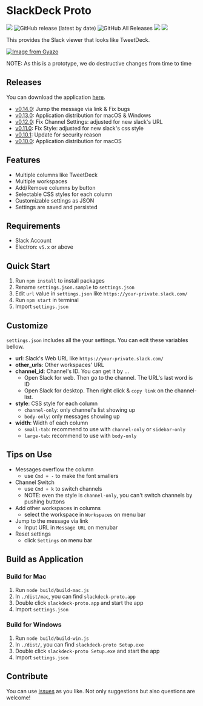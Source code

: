 # SlackDeck Proto

![](https://img.shields.io/badge/SlackDeck-Proto-blue)
![GitHub release (latest by date)](https://img.shields.io/github/v/release/blue0513/slackdeck-proto)
![GitHub All Releases](https://img.shields.io/github/downloads/blue0513/slackdeck-proto/total?color=blue)
![](https://github.com/blue0513/slackdeck-proto/workflows/eslint/badge.svg)
![](https://github.com/blue0513/slackdeck-proto/workflows/jest/badge.svg)

This provides the Slack viewer that looks like TweetDeck.

[![Image from Gyazo](https://i.gyazo.com/0613980a28e63cfcb3a3a194c6d48875.gif)](https://gyazo.com/0613980a28e63cfcb3a3a194c6d48875)

NOTE: As this is a prototype, we do destructive changes from time to time

## Releases

You can download the application [here](https://github.com/blue0513/slackdeck-proto/releases).

+ [v0.14.0](https://github.com/blue0513/slackdeck-proto/releases/tag/0.14.0): Jump the message via link & Fix bugs
+ [v0.13.0](https://github.com/blue0513/slackdeck-proto/releases/tag/0.13.0): Application distribution for macOS & Windows
+ [v0.12.0](https://github.com/blue0513/slackdeck-proto/releases/tag/0.12.0): Fix Channel Settings: adjusted for new slack's URL
+ [v0.11.0](https://github.com/blue0513/slackdeck-proto/releases/tag/0.11.0): Fix Style: adjusted for new slack's css style
+ [v0.10.1](https://github.com/blue0513/slackdeck-proto/releases/tag/0.10.1): Update for security reason
+ [v0.10.0](https://github.com/blue0513/slackdeck-proto/releases/tag/0.10.0): Application distribution for macOS

## Features

+ Multiple columns like TweetDeck
+ Multiple workspaces
+ Add/Remove columns by button
+ Selectable CSS styles for each column
+ Customizable settings as JSON
+ Settings are saved and persisted

## Requirements

+ Slack Account
+ Electron: `v5.x` or above

## Quick Start

1. Run `npm install` to install packages
2. Rename `settings.json.sample` to `settings.json`
3. Edit `url` value in `settings.json` like `https://your-private.slack.com/`
4. Run `npm start` in terminal
5. Import `settings.json`

## Customize

`settings.json` includes all the your settings.
You can edit these variables bellow.

+ **url**: Slack's Web URL like `https://your-private.slack.com/`
+ **other_urls**: Other workspaces' URL
+ **channel_id**: Channel's ID. You can get it by ...
  + Open Slack for web. Then go to the channel. The URL's last word is ID
  + Open Slack for desktop. Then right click & `copy link` on the channel-list.
+ **style**: CSS style for each column
  + `channel-only`: only channel's list showing up
  + `body-only`: only messages showing up
+ **width**: Width of each column
  + `small-tab`: recommend to use with `channel-only` or `sidebar-only`
  + `large-tab`: recommend to use with `body-only`

## Tips on Use

+ Messages overflow the column
  + use `Cmd + -` to make the font smallers
+ Channel Switch
  + use `Cmd + k` to switch channels
  + NOTE: even the style is `channel-only`, you can't switch channels by pushing buttons
+ Add other workspaces in columns
  + select the workspace in `Workspaces` on menu bar
+ Jump to the message via link
  + Input URL in `Message URL` on menubar
+ Reset settings
  + click `Settings` on menu bar

## Build as Application

### Build for Mac

1. Run `node build/build-mac.js`
2. In `./dist/mac`, you can find `slackdeck-proto.app`
3. Double click `slackdeck-proto.app` and start the app
4. Import `settings.json`

### Build for Windows

1. Run `node build/build-win.js`
2. In `./dist/`, you can find `slackdeck-proto Setup.exe`
3. Double click `slackdeck-proto Setup.exe` and start the app
4. Import `settings.json`

## Contribute

You can use [issues](https://github.com/blue0513/slackdeck-proto/issues) as you like.
Not only suggestions but also questions are welcome!
